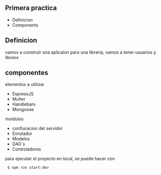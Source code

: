 ## Primera practica
* Definicion
* Components

## Definicion
vamos a construir una aplicaion para una libreria, vamos a tener usuarios y libreos

## componentes

elementos a utilizar
* EspressJS
* Multer
* Handlebars
* Mongoose

moidulos

* confiuracion del servidor
* Enrutador
* Modelos 
* DAO`s
* Controladores


para ejecutar el proyecto en local, se puede hacer con 

```
 $ npm run start:dev
```